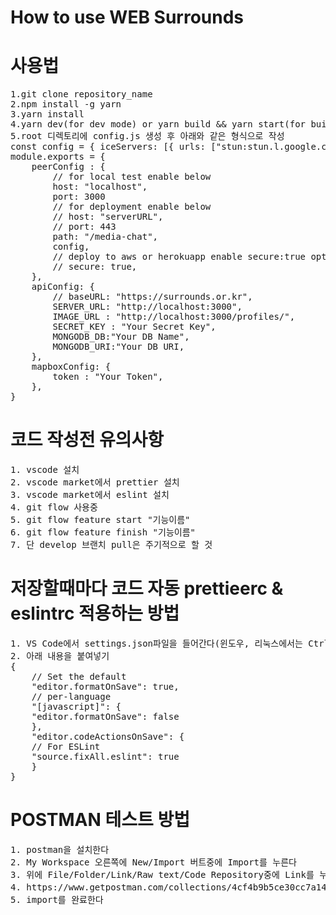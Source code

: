 # How to use WEB Surrounds

<h1>사용법</h1>
<pre>
1.git clone repository_name
2.npm install -g yarn
3.yarn install
4.yarn dev(for dev mode) or yarn build && yarn start(for build mode)
5.root 디렉토리에 config.js 생성 후 아래와 같은 형식으로 작성
const config = { iceServers: [{ urls: ["stun:stun.l.google.com:19302"] }, {urls:"url", "username":"username", "credential":"credential"}] };
module.exports = {
    peerConfig : {
        // for local test enable below
        host: "localhost",
        port: 3000
        // for deployment enable below
        // host: "serverURL",
        // port: 443
        path: "/media-chat",
        config,
        // deploy to aws or herokuapp enable secure:true option
        // secure: true,
    },
	apiConfig: {
		// baseURL: "https://surrounds.or.kr",
		SERVER_URL: "http://localhost:3000",
		IMAGE_URL : "http://localhost:3000/profiles/",
		SECRET_KEY : "Your Secret Key",
		MONGODB_DB:"Your DB Name",
		MONGODB_URI:"Your DB URI,
	},
    mapboxConfig: {
		token : "Your Token",
	},
}
</pre>

<h1>코드 작성전 유의사항</h1>
<pre>
1. vscode 설치
2. vscode market에서 prettier 설치
3. vscode market에서 eslint 설치
4. git flow 사용중
5. git flow feature start "기능이름"
6. git flow feature finish "기능이름"
7. 단 develop 브랜치 pull은 주기적으로 할 것
</pre>

<h1>저장할때마다 코드 자동 prettieerc & eslintrc 적용하는 방법</h1>
<pre>
1. VS Code에서 settings.json파일을 들어간다(윈도우, 리눅스에서는 Ctrl + ,, 맥에서는 Cmd + , 를 누르고 오른쪽 위에 작은 문서 아이콘 누르면 settings.json 볼 수 있음)
2. 아래 내용을 붙여넣기
{
    // Set the default
    "editor.formatOnSave": true,
    // per-language
    "[javascript]": {
    "editor.formatOnSave": false
    },
    "editor.codeActionsOnSave": {
    // For ESLint
    "source.fixAll.eslint": true
    }
}
</pre>

<h1>POSTMAN 테스트 방법</h1>
<pre>
1. postman을 설치한다
2. My Workspace 오른쪽에 New/Import 버트중에 Import를 누른다
3. 위에 File/Folder/Link/Raw text/Code Repository중에 Link를 누른다
4. https://www.getpostman.com/collections/4cf4b9b5ce30cc7a14e0 해당 링크를 붙여넣는다
5. import를 완료한다
</pre>

